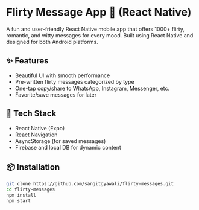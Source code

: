 # Flirty Message App 💌 (React Native)

A fun and user-friendly React Native mobile app that offers 1000+ flirty, romantic, and witty messages for every mood. Built using React Native and designed for both Android platforms.

## ✨ Features
- Beautiful UI with smooth performance
- Pre-written flirty messages categorized by type
- One-tap copy/share to WhatsApp, Instagram, Messenger, etc.
- Favorite/save messages for later

## 🚀 Tech Stack
- React Native (Expo)
- React Navigation
- AsyncStorage (for saved messages)
- Firebase and local DB for dynamic content

## 📦 Installation

```bash
git clone https://github.com/sangitgyawali/flirty-messages.git
cd flirty-messages
npm install
npm start
